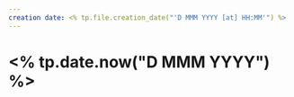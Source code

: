 ```yaml
---
creation date: <% tp.file.creation_date("'D MMM YYYY [at] HH:MM'") %>
---
```


# <% tp.date.now("D MMM YYYY") %>

